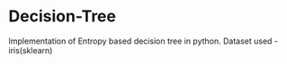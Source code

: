 # Decision-Tree
Implementation of Entropy based decision tree in python. 
Dataset used - iris(sklearn)
